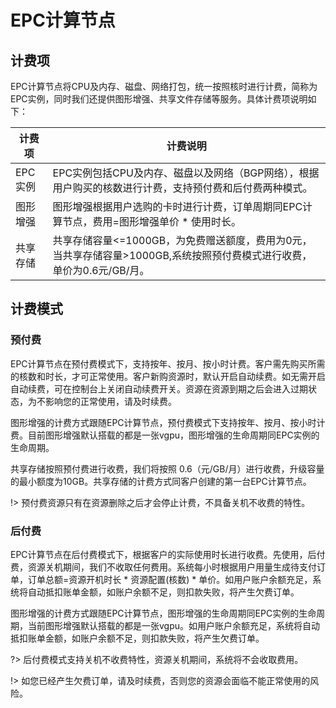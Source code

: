 # EPC计算节点

## 计费项
EPC计算节点将CPU及内存、磁盘、网络打包，统一按照核时进行计费，简称为EPC实例，同时我们还提供图形增强、共享文件存储等服务。具体计费项说明如下：

| 计费项 | 计费说明 |
| --- | --- |
| EPC实例 | EPC实例包括CPU及内存、磁盘以及网络（BGP网络），根据用户购买的核数进行计费，支持预付费和后付费两种模式。 |
| 图形增强 | 图形增强根据用户选购的卡时进行计费，订单周期同EPC计算节点，费用=图形增强单价 * 使用时长。 |
| 共享存储 | 共享存储容量<=1000GB，为免费赠送额度，费用为0元，当共享存储容量>1000GB,系统按照预付费模式进行收费，单价为0.6元/GB/月。 |


## 计费模式

### 预付费

EPC计算节点在预付费模式下，支持按年、按月、按小时计费。客户需先购买所需的核数和时长，才可正常使用。客户新购资源时，默认开启自动续费。如无需开启自动续费，可在控制台上关闭自动续费开关。资源在资源到期之后会进入过期状态，为不影响您的正常使用，请及时续费。

图形增强的计费方式跟随EPC计算节点，预付费模式下支持按年、按月、按小时计费。目前图形增强默认搭载的都是一张vgpu，图形增强的生命周期同EPC实例的生命周期。

共享存储按照预付费进行收费，我们将按照 0.6（元/GB/月）进行收费，升级容量的最小额度为10GB。共享存储的计费方式同客户创建的第一台EPC计算节点。


!> 预付费资源只有在资源删除之后才会停止计费，不具备关机不收费的特性。

### 后付费
EPC计算节点在后付费模式下，根据客户的实际使用时长进行收费。先使用，后付费，资源关机期间，我们不收取任何费用。系统每小时根据用户用量生成待支付订单，订单总额=资源开机时长 * 资源配置(核数) * 单价。如用户账户余额充足，系统将自动抵扣账单金额，如账户余额不足，则扣款失败，将产生欠费订单。

图形增强的计费方式跟随EPC计算节点，图形增强的生命周期同EPC实例的生命周期，当前图形增强默认搭载的都是一张vgpu。如用户账户余额充足，系统将自动抵扣账单金额，如账户余额不足，则扣款失败，将产生欠费订单。

?> 后付费模式支持关机不收费特性，资源关机期间，系统将不会收取费用。<br>

!> 如您已经产生欠费订单，请及时续费，否则您的资源会面临不能正常使用的风险。



